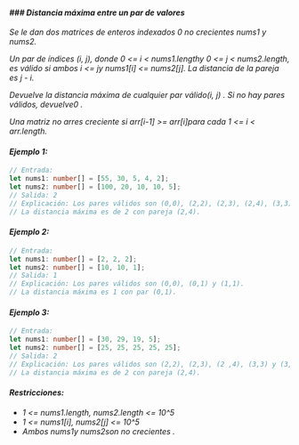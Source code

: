 #### _###_ _Distancia máxima entre un par de valores_

_Se le dan dos matrices de enteros indexados 0 no crecientes nums1 y nums2._

_Un par de índices (i, j), donde 0 <= i < nums1.lengthy 0 <= j < nums2.length, es válido si ambos i <= jy nums1[i] <= nums2[j]. La distancia de la pareja es j - i._

_Devuelve la distancia máxima de cualquier par válido(i, j) . Si no hay pares válidos, devuelve0 ._

_Una matriz no arres creciente si arr[i-1] >= arr[i]para cada 1 <= i < arr.length._

#### _Ejemplo 1:_

```typescript
// Entrada:
let nums1: number[] = [55, 30, 5, 4, 2];
let nums2: number[] = [100, 20, 10, 10, 5];
// Salida: 2
// Explicación: Los pares válidos son (0,0), (2,2), (2,3), (2,4), (3,3), (3,4) y (4,4).
// La distancia máxima es de 2 con pareja (2,4).
```

#### _Ejemplo 2:_

```typescript
// Entrada:
let nums1: number[] = [2, 2, 2];
let nums2: number[] = [10, 10, 1];
// Salida: 1
// Explicación: Los pares válidos son (0,0), (0,1) y (1,1).
// La distancia máxima es 1 con par (0,1).
```

#### _Ejemplo 3:_

```typescript
// Entrada:
let nums1: number[] = [30, 29, 19, 5];
let nums2: number[] = [25, 25, 25, 25, 25];
// Salida: 2
// Explicación: Los pares válidos son (2,2), (2,3), (2 ,4), (3,3) y (3,4).
// La distancia máxima es de 2 con pareja (2,4).
```

#### _Restricciones:_

- _1 <= nums1.length, nums2.length <= 10^5_
- _1 <= nums1[i], nums2[j] <= 10^5_
- _Ambos nums1y nums2son no crecientes ._
